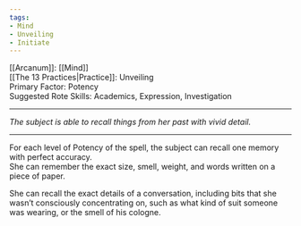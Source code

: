 ```yaml
---
tags:
- Mind
- Unveiling
- Initiate
---
```


[[Arcanum]]: [[Mind]]\
[[The 13 Practices|Practice]]: Unveiling\
Primary Factor: Potency\
Suggested Rote Skills: Academics, Expression, Investigation

---

_The subject is able to recall things from her past with vivid detail._

---

For each level of Potency of the spell, the subject can recall one memory with perfect accuracy.\
She can remember the exact size, smell, weight, and words written on a piece of paper.

She can recall the exact details of a conversation, including bits that she wasn’t consciously concentrating on, such as what kind of suit someone was wearing, or the smell of his cologne.